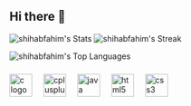 ## Hi there 👋

![shihabfahim's Stats](https://github-readme-stats.vercel.app/api?username=shihabfahim&theme=vue-dark&show_icons=true&hide_border=true&count_private=true)  ![shihabfahim's Streak](https://github-readme-streak-stats.herokuapp.com/?user=shihabfahim&theme=vue-dark&hide_border=true)

![shihabfahim's Top Languages](https://github-readme-stats.vercel.app/api/top-langs/?username=shihabfahim&theme=vue-dark&show_icons=true&hide_border=true&layout=compact)


###

<div align="left">
  <img src="https://cdn.jsdelivr.net/gh/devicons/devicon/icons/c/c-original.svg" height="40" alt="c logo"  />
  <img width="12" />
  <img src="https://cdn.jsdelivr.net/gh/devicons/devicon/icons/cplusplus/cplusplus-original.svg" height="40" alt="cplusplus logo"  />
  <img width="12" />
  <img src="https://cdn.jsdelivr.net/gh/devicons/devicon/icons/java/java-original.svg" height="40" alt="java logo"  />
  <img width="12" />
  <img src="https://cdn.jsdelivr.net/gh/devicons/devicon/icons/html5/html5-original.svg" height="40" alt="html5 logo"  />
  <img width="12" />
  <img src="https://cdn.jsdelivr.net/gh/devicons/devicon/icons/css3/css3-original.svg" height="40" alt="css3 logo"  />
</div>

###
